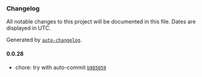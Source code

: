 ### Changelog

All notable changes to this project will be documented in this file. Dates are displayed in UTC.

Generated by [`auto-changelog`](https://github.com/CookPete/auto-changelog).

#### 0.0.28

- chore: try with auto-commit [`b985059`](https://github.com/francois1059/poc-api/commit/b985059fb7362f8fca65669ab51fa28d95f7543a)
